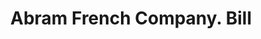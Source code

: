 ---
doi: 10.7916/D8XK9SHX
date_other: '1860'
date_other_textual: 1860-1869
form: printed ephemera
genre:
- Invoices
name:
- Abram French Company
object_in_context_url: https://biggert.cul.columbia.edu/items/view/ave_biggert_00323
subject_hierarchical_geographic:
- Boston, Massachusetts, United States
subject_name:
- Abram French Company
title: Abram French Company. Bill
sort_title: Abram French Company. Bill
call_number: ave_biggert_00323
coordinates:
- 42.35805555555556,-71.06361111111111
pid: ave_biggert_00323
identifiers: ave_biggert_00323
thumbnail: https://derivativo-1.library.columbia.edu/iiif/2/ldpd:344136/full/!256,256/0/native.jpg
permalink: "/items/ave_biggert_00323/"
layout: iiif-image-page
---